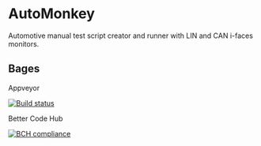 # AutoMonkey

Automotive manual test script creator and runner with LIN and CAN i-faces monitors.

## Bages

Appveyor

[![Build status](https://ci.appveyor.com/api/projects/status/n8d3el091ldo5hl3/branch/master?svg=true)](https://ci.appveyor.com/project/fars/automonkeyproject/branch/master)

Better Code Hub

[![BCH compliance](https://bettercodehub.com/edge/badge/fars/AutoMonkeyProject?branch=master)](https://bettercodehub.com/)
